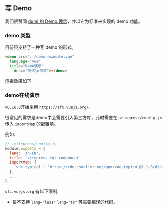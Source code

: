 ## 写 Demo

我们很赞同 [dumi 的 Demo 理念](https://d.umijs.org/zh-CN/guide/demo-principle)，并以它为标准来实现的 demo 功能。

### demo 类型

目前只支持了一种写 demo 的形式。

```md
<demo src="../demo-example.vue"
  language="vue"
  title="Demo演示"
    desc="测试\n测试"></demo>
```

渲染效果如下
<demo src="../demo-example.vue"
  language="vue"
  title="Demo演示"
  desc="测试\n测试">
</demo>

### demo在线演示
`v0.16.0`开始采用 `https://sfc.vuejs.org/`。

很常见的需求是demo中会需要引入第三方库，此时需要在`.vitepress/config.js`传入 `importMap` 的配置项。

例如: 
```js
// .vitepress/config.js
module.exports = {
  lang: 'zh-CN',
  title: 'vitepress-for-component',
  importMap: {
    'vue-typical': 'https://cdn.jsdelivr.net/npm/vue-typical@2.1.0/dist/vue-typical.es.min.js'
  },
  ...
}
```

`sfc.vuejs.org` 有以下限制:
- 暂不支持 `lang="less"` `lang="ts"` 等需要编译的代码。
